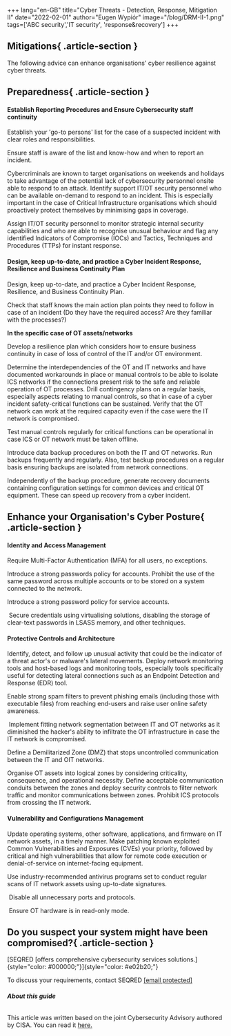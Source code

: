 +++
lang="en-GB"
title="Cyber Threats - Detection, Response, Mitigation II"
date="2022-02-01"
author="Eugen Wypiór"
image="/blog/DRM-II-1.png"
tags=['ABC security','IT security', 'response&recovery']
+++

## **Mitigations**{ .article-section }

The following advice can enhance organisations' cyber resilience against cyber threats.


## **Preparedness**{ .article-section }

#### Establish Reporting Procedures and Ensure Cybersecurity staff continuity

Establish your 'go-to persons' list for the case of a suspected incident
with clear roles and responsibilities.

Ensure staff is aware of the list and know-how and when to report an
incident.

Cybercriminals are known to target organisations on weekends and
holidays to take advantage of the potential lack of cybersecurity
personnel onsite able to respond to an attack. Identify support IT/OT
security personnel who can be available on-demand to respond to an
incident. This is especially important in the case of Critical
Infrastructure organisations which should proactively protect themselves
by minimising gaps in coverage.

Assign IT/OT security personnel to monitor strategic internal security
capabilities and who are able to recognise unusual behaviour and flag
any identified Indicators of Compromise (IOCs) and Tactics, Techniques
and Procedures (TTPs) for instant response.

#### Design, keep up-to-date, and practice a Cyber Incident Response, Resilience and Business Continuity Plan

Design, keep up-to-date, and practice a Cyber Incident Response,
Resilience, and Business Continuity Plan.

Check that staff knows the main action plan points they need to follow
in case of an incident (Do they have the required access? Are they
familiar with the processes?)

**In the specific case of OT assets/networks**

Develop a resilience plan which considers how to ensure business
continuity in case of loss of control of the IT and/or OT environment.

Determine the interdependencies of the OT and IT networks and have
documented workarounds in place or manual controls to be able to isolate
ICS networks if the connections present risk to the safe and reliable
operation of OT processes. Drill contingency plans on a regular basis,
especially aspects relating to manual controls, so that in case of a
cyber incident safety-critical functions can be sustained. Verify that
the OT network can work at the required capacity even if the case were
the IT network is compromised.

Test manual controls regularly for critical functions can be operational
in case ICS or OT network must be taken offline.

Introduce data backup procedures on both the IT and OT networks. Run
backups frequently and regularly. Also, test backup procedures on a
regular basis ensuring backups are isolated from network connections.

Independently of the backup procedure, generate recovery documents
containing configuration settings for common devices and critical OT
equipment. These can speed up recovery from a cyber incident. 

## **Enhance your Organisation's Cyber Posture**{ .article-section }

#### Identity and Access Management

Require Multi-Factor Authentication (MFA) for all users, no exceptions.

Introduce a strong passwords policy for accounts. Prohibit the use of
the same password across multiple accounts or to be stored on a system
connected to the network.

Introduce a strong password policy for service accounts.

 Secure credentials using virtualising solutions, disabling the storage
of clear-text passwords in LSASS memory, and other techniques.

#### Protective Controls and Architecture

Identify, detect, and follow up unusual activity that could be the
indicator of a threat actor's or malware's lateral movements. Deploy
network monitoring tools and host-based logs and monitoring tools,
especially tools specifically useful for detecting lateral connections
such as an Endpoint Detection and Response (EDR) tool.

Enable strong spam filters to prevent phishing emails (including those
with executable files) from reaching end-users and raise user online
safety awareness.

 Implement fitting network segmentation between IT and OT networks as it
diminished the hacker's ability to infiltrate the OT infrastructure in
case the IT network is compromised.

Define a Demilitarized Zone (DMZ) that stops uncontrolled communication
between the IT and OIT networks.

Organise OT assets into logical zones by considering criticality,
consequence, and operational necessity. Define acceptable communication
conduits between the zones and deploy security controls to filter
network traffic and monitor communications between zones. Prohibit ICS
protocols from crossing the IT network.

#### Vulnerability and Configurations Management

Update operating systems, other software, applications, and firmware on
IT network assets, in a timely manner. Make patching known exploited
Common Vulnerabilities and Exposures (CVEs) your priority, followed by
critical and high vulnerabilities that allow for remote code execution
or denial-of-service on internet-facing equipment.

Use industry-recommended antivirus programs set to conduct regular scans
of IT network assets using up-to-date signatures.

 Disable all unnecessary ports and protocols.

 Ensure OT hardware is in read-only mode.

## Do you suspect your system might have been compromised?{ .article-section }

[SEQRED [offers comprehensive cybersecurity services
solutions.]{style="color: #000000;"}]{style="color: #e02b20;"}

To discuss your requirements, contact 
SEQRED [\[email protected\]](/cdn-cgi/l/email-protection)

###### **About this guide**

This article was written based on the joint Cybersecurity Advisory
authored by CISA. You can read it [here.](https://www.cisa.gov/uscert/ncas/alerts/aa22-011a)